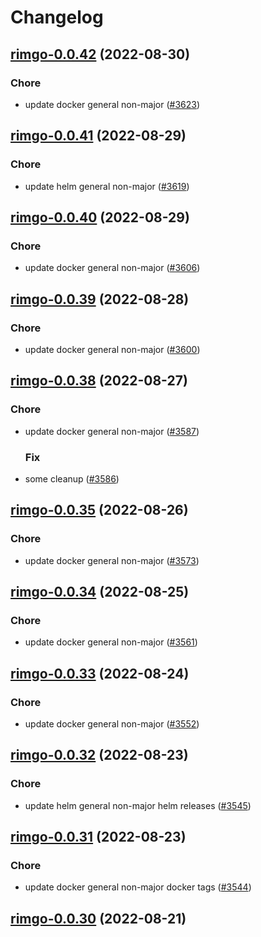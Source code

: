 # Changelog



## [rimgo-0.0.42](https://github.com/truecharts/charts/compare/rimgo-0.0.41...rimgo-0.0.42) (2022-08-30)

### Chore

- update docker general non-major ([#3623](https://github.com/truecharts/charts/issues/3623))




## [rimgo-0.0.41](https://github.com/truecharts/charts/compare/rimgo-0.0.40...rimgo-0.0.41) (2022-08-29)

### Chore

- update helm general non-major ([#3619](https://github.com/truecharts/charts/issues/3619))




## [rimgo-0.0.40](https://github.com/truecharts/charts/compare/rimgo-0.0.39...rimgo-0.0.40) (2022-08-29)

### Chore

- update docker general non-major ([#3606](https://github.com/truecharts/charts/issues/3606))




## [rimgo-0.0.39](https://github.com/truecharts/charts/compare/rimgo-0.0.38...rimgo-0.0.39) (2022-08-28)

### Chore

- update docker general non-major ([#3600](https://github.com/truecharts/charts/issues/3600))




## [rimgo-0.0.38](https://github.com/truecharts/charts/compare/rimgo-0.0.35...rimgo-0.0.38) (2022-08-27)

### Chore

- update docker general non-major ([#3587](https://github.com/truecharts/charts/issues/3587))

  ### Fix

- some cleanup ([#3586](https://github.com/truecharts/charts/issues/3586))




## [rimgo-0.0.35](https://github.com/truecharts/charts/compare/rimgo-0.0.34...rimgo-0.0.35) (2022-08-26)

### Chore

- update docker general non-major ([#3573](https://github.com/truecharts/charts/issues/3573))




## [rimgo-0.0.34](https://github.com/truecharts/charts/compare/rimgo-0.0.33...rimgo-0.0.34) (2022-08-25)

### Chore

- update docker general non-major ([#3561](https://github.com/truecharts/charts/issues/3561))




## [rimgo-0.0.33](https://github.com/truecharts/charts/compare/rimgo-0.0.32...rimgo-0.0.33) (2022-08-24)

### Chore

- update docker general non-major ([#3552](https://github.com/truecharts/charts/issues/3552))




## [rimgo-0.0.32](https://github.com/truecharts/charts/compare/rimgo-0.0.31...rimgo-0.0.32) (2022-08-23)

### Chore

- update helm general non-major helm releases ([#3545](https://github.com/truecharts/charts/issues/3545))




## [rimgo-0.0.31](https://github.com/truecharts/charts/compare/rimgo-0.0.30...rimgo-0.0.31) (2022-08-23)

### Chore

- update docker general non-major docker tags ([#3544](https://github.com/truecharts/charts/issues/3544))




## [rimgo-0.0.30](https://github.com/truecharts/charts/compare/rimgo-0.0.29...rimgo-0.0.30) (2022-08-21)
